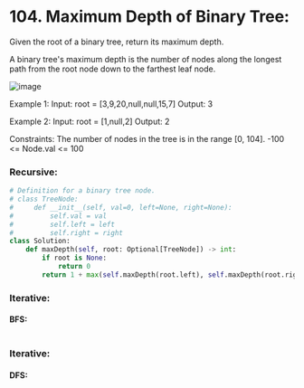 # 104. Maximum Depth of Binary Tree:

Given the root of a binary tree, return its maximum depth.

A binary tree's maximum depth is the number of nodes along the longest path from the root node down to the farthest leaf node.

![image](https://user-images.githubusercontent.com/35987583/153569428-300caeaf-efaf-4c9e-9d7d-ec32dbb20100.png)


Example 1:
Input: root = [3,9,20,null,null,15,7]
Output: 3

Example 2:
Input: root = [1,null,2]
Output: 2
 

Constraints:
The number of nodes in the tree is in the range [0, 104].
-100 <= Node.val <= 100

### Recursive:

```python
# Definition for a binary tree node.
# class TreeNode:
#     def __init__(self, val=0, left=None, right=None):
#         self.val = val
#         self.left = left
#         self.right = right
class Solution:
    def maxDepth(self, root: Optional[TreeNode]) -> int:
        if root is None:
            return 0
        return 1 + max(self.maxDepth(root.left), self.maxDepth(root.right))
```



### Iterative:
#### BFS:
```python

```


### Iterative:
#### DFS:
```python

```
